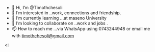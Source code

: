 - 👋 Hi, I’m @Timothchesoli
- 👀 I’m interested in ..work, connections and friendship.
- 🌱 I’m currently learning ...at maseno University 
- 💞️ I’m looking to collaborate on ..work and jobs .
- 📫 How to reach me ...via WhatsApp using 0743244948 or email me with timothchesoli@gmail.com 

<!
